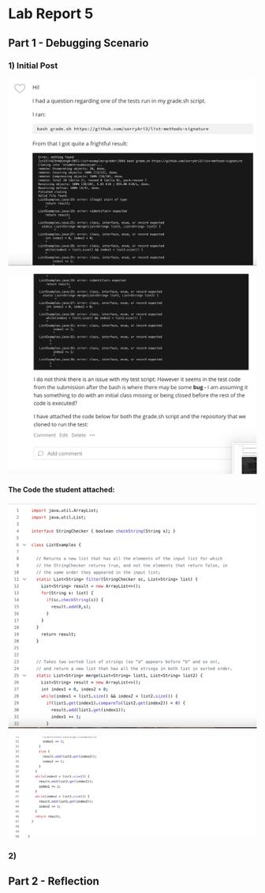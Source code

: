 # Lab Report 5

## Part 1 - Debugging Scenario

### 1) Initial Post
![Image](Photos/post1.png)

![Image](Photos/post2.png)

#### The Code the student attached:

![Image](Photos/ErrorCode1.png)

![Image](Photos/ErrorCode2.png)

### 2) 




## Part 2 - Reflection 



